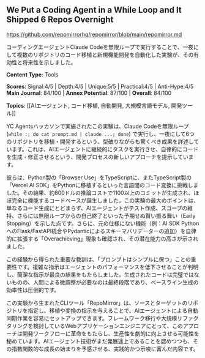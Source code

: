 ## We Put a Coding Agent in a While Loop and It Shipped 6 Repos Overnight

https://github.com/repomirrorhq/repomirror/blob/main/repomirror.md

コーディングエージェントClaude Codeを無限ループで実行することで、一夜にして複数のリポジトリのコード移植と新規機能開発を自動化した実験が、その有効性と将来性を示しました。

**Content Type**: Tools

**Scores**: Signal:4/5 | Depth:4/5 | Unique:5/5 | Practical:4/5 | Anti-Hype:4/5
**Main Journal**: 84/100 | **Annex Potential**: 87/100 | **Overall**: 84/100

**Topics**: [[AIエージェント, コード移植, 自動開発, 大規模言語モデル, 開発ツール]]

YC Agentsハッカソンで実施されたこの実験は、Claude Codeを無限ループ (`while :; do cat prompt.md | claude ...; done`) で実行し、一夜にして6つのリポジトリを移植・開発するという、型破りながらも驚くべき成果を詳述しています。これは、AIエージェントに継続的にタスクを実行させ、自律的にコードを生成・修正させるという、開発プロセスの新しいアプローチを提示しています。

彼らは、Python製の「Browser Use」をTypeScriptに、またTypeScript製の「Vercel AI SDK」をPythonに移植するといった言語間のコード変換に挑戦しました。その結果、約800ドルの推論コストで1100以上のコミットが生成され、ほぼ完全に機能するコードベースが誕生しました。この実験の最大のポイントは、単なるコード生成にとどまらず、AIエージェントがテスト作成、スコープの維持、さらには無限ループからの自己終了といった予期せぬ賢い振る舞い（Early Stopping）を示した点です。さらに、元の仕様にない機能（例：AI SDK PythonへのFlask/FastAPI統合やPydanticによるスキーマバリデーターの追加）を自律的に拡張する「Overachieving」現象も確認され、その潜在能力の高さが示されました。

この経験から得られた重要な教訓は、「プロンプトはシンプルに保つ」ことの重要性です。複雑な指示はエージェントのパフォーマンスを低下させることが判明し、簡潔な指示が最良の結果をもたらしました。生成されたコードは完璧ではないものの、人間による微調整が必要なのは最終段階であり、ベースライン生成の効率性は圧倒的です。

この実験から生まれたCLIツール「RepoMirror」は、ソースとターゲットのリポジトリを指定し、移植や変換の指示を与えることで、AIエージェントによる自動同期作業を容易にセットアップできます。フレームワーク移行や大規模リファクタリングを検討しているWebアプリケーションエンジニアにとって、このアプローチは開発ワークフローに革命をもたらし、生産性を劇的に向上させる可能性を秘めています。AIエージェント技術がまだ発展途上であることを認めつつも、その指数関数的な成長の始まりを予感させる、実践的かつ示唆に富んだ内容です。